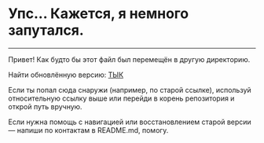 # Упс... Кажется, я немного запутался.
---

Привет! Как будто бы этот файл был перемещён в другую директорию.

Найти обновлённую версию: [ТЫК](/src/content/note/ru/t_generation/algo/2025/parallel_b/041025.md)

Если ты попал сюда снаружи (например, по старой ссылке), используй относительную ссылку выше или перейди в корень репозитория и открой путь вручную.

Если нужна помощь с навигацией или восстановлением старой версии — напиши по контактам в README.md, помогу.